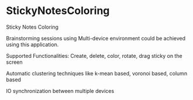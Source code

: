 # StickyNotesColoring
Sticky Notes Coloring

Brainstorming sessions using Multi-device environment could be achieved using this application.

Supported Functionalities:
Create, delete, color, rotate, drag sticky on the screen

Automatic clustering techniques like k-mean based, voronoi based, column based

IO synchronization between multiple devices

